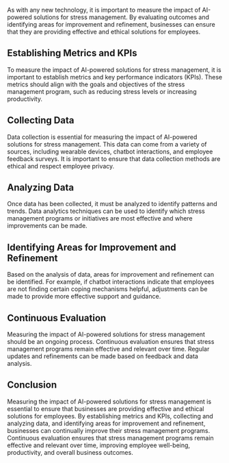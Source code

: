 
As with any new technology, it is important to measure the impact of AI-powered solutions for stress management. By evaluating outcomes and identifying areas for improvement and refinement, businesses can ensure that they are providing effective and ethical solutions for employees.

Establishing Metrics and KPIs
-----------------------------

To measure the impact of AI-powered solutions for stress management, it is important to establish metrics and key performance indicators (KPIs). These metrics should align with the goals and objectives of the stress management program, such as reducing stress levels or increasing productivity.

Collecting Data
---------------

Data collection is essential for measuring the impact of AI-powered solutions for stress management. This data can come from a variety of sources, including wearable devices, chatbot interactions, and employee feedback surveys. It is important to ensure that data collection methods are ethical and respect employee privacy.

Analyzing Data
--------------

Once data has been collected, it must be analyzed to identify patterns and trends. Data analytics techniques can be used to identify which stress management programs or initiatives are most effective and where improvements can be made.

Identifying Areas for Improvement and Refinement
------------------------------------------------

Based on the analysis of data, areas for improvement and refinement can be identified. For example, if chatbot interactions indicate that employees are not finding certain coping mechanisms helpful, adjustments can be made to provide more effective support and guidance.

Continuous Evaluation
---------------------

Measuring the impact of AI-powered solutions for stress management should be an ongoing process. Continuous evaluation ensures that stress management programs remain effective and relevant over time. Regular updates and refinements can be made based on feedback and data analysis.

Conclusion
----------

Measuring the impact of AI-powered solutions for stress management is essential to ensure that businesses are providing effective and ethical solutions for employees. By establishing metrics and KPIs, collecting and analyzing data, and identifying areas for improvement and refinement, businesses can continually improve their stress management programs. Continuous evaluation ensures that stress management programs remain effective and relevant over time, improving employee well-being, productivity, and overall business outcomes.
